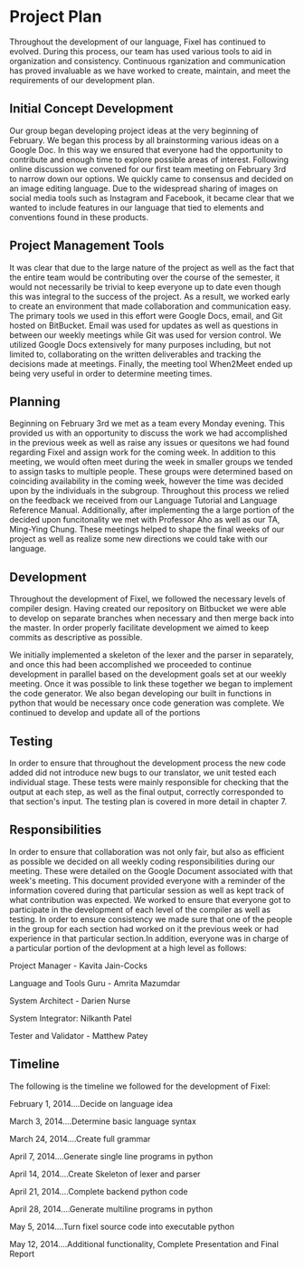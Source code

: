 # Project Plan
Throughout the development of our language, Fixel has continued to evolved.  During this process, our team has used various tools to aid in organization and consistency.   Continuous rganization and communication has proved invaluable as we have worked to create, maintain, and meet the requirements of our development plan.

## Initial Concept Development
Our group began developing project ideas at the very beginning of February.  We began this process by all brainstorming various ideas on a Google Doc.  In this way we ensured that everyone had the opportunity to contribute and enough time to explore possible areas of interest.  Following online discussion we convened for our first team meeting on February 3rd to narrow down our options.  We quickly came to consensus  and decided on an image editing language.  Due to the widespread sharing of images on social media tools such as Instagram and Facebook, it became clear that we wanted to include features in our language that tied to elements and conventions found in these products.

## Project Management Tools
It was clear that due to the large nature of the project as well as the fact that the entire team would be contributing over the course of the semester, it would not necessarily be trivial to keep everyone up to date even though this was integral to the success of the project.  As a result, we worked early to create an environment that made collaboration and communication easy.  The primary tools we used in this effort were Google Docs, email, and Git hosted on BitBucket.  Email was used for updates as well as questions in between our weekly meetings while Git was used for version control.  We utilized Google Docs extensively for many purposes including, but not limited to, collaborating on the written deliverables and tracking the decisions made at meetings.  Finally, the meeting tool When2Meet ended up being very useful in order to determine meeting times.

## Planning
Beginning on February 3rd we met as a team every Monday evening.  This provided us with an opportunity to discuss the work we had accomplished in the previous week as well as raise any issues or quesitons we had found regarding Fixel and assign work for the coming week.  In addition to this meeting, we would often meet during the week in smaller groups we tended to assign tasks to multiple people.  These groups were determined based on coinciding availability in the coming week, however the time was decided upon by the individuals in the subgroup.  Throughout this process we relied on the feedback we received from our Language Tutorial and Language Reference Manual.  Additionally, after implementing the a large portion of the decided upon funcitonality we met with Professor Aho as well as our TA, Ming-Ying Chung.  These meetings helped to shape the final weeks of our project as well as realize some new directions we could take with our language.

## Development
Throughout the development of Fixel, we followed the necessary levels of compiler design.  Having created our repository on Bitbucket we were able to develop on separate branches when necessary and then merge back into the master. In order properly facilitate development we aimed to keep commits as descriptive as possible.

We initially implemented a skeleton of the lexer and the parser in separately, and once this had been accomplished we proceeded to continue development in parallel based on the development goals set at our weekly meeting.  Once it was possible to link these together we began to implement the code generator.  We also began developing our built in functions in python that would be necessary once code generation was complete.  We continued to develop and update all of the portions 

## Testing
In order to ensure that throughout the development process the new code added did not introduce new bugs to our translator, we unit tested each individual stage.  These tests were mainly responsible for checking that the output at each step, as well as the final output, correctly corresponded to that section's input.  The testing plan is covered in more detail in chapter 7.

## Responsibilities
In order to ensure that collaboration was not only fair, but also as efficient as possible we decided on all weekly coding responsibilities during our meeting.  These were detailed on the Google Document associated with that week's meeting.  This document provided everyone with a reminder of the information covered during that particular session as well as kept track of what contribution was expected.  We worked to ensure that everyone got to participate in the development of each level  of the compiler as well as testing.  In order to ensure consistency we made sure that one of the people in the group for each section had worked on it the previous week or had experience in that particular section.In addition, everyone was in charge of a particular portion of the devlopment at a high level as follows:

Project Manager - Kavita Jain-Cocks

Language and Tools Guru - Amrita Mazumdar

System Architect - Darien Nurse

System Integrator: Nilkanth Patel

Tester and Validator - Matthew Patey

## Timeline
The following is the timeline we followed for the development of Fixel:

February 1, 2014....Decide on language idea

March 3, 2014....Determine basic language syntax

March 24, 2014....Create full grammar

April 7, 2014....Generate single line programs in python

April 14, 2014....Create Skeleton of lexer and parser

April 21, 2014....Complete backend python code

April 28, 2014....Generate multiline programs in python

May 5, 2014....Turn fixel source code into executable python

May 12, 2014....Additional functionality, Complete Presentation and Final Report

